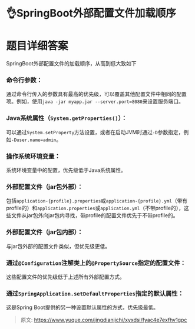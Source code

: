 # 👌SpringBoot外部配置文件加载顺序

# 题目详细答案
SpringBoot外部配置文件的加载顺序，从高到低大致如下

### 命令行参数：
通过命令行传入的参数具有最高的优先级，可以覆盖其他配置文件中相同的配置项。例如，使用`java -jar myapp.jar --server.port=8080`来设置服务端口。

### Java系统属性（`System.getProperties()`）：
可以通过`System.setProperty`方法设置，或者在启动JVM时通过`-D`参数指定，例如`-Duser.name=admin`。

### 操作系统环境变量：
系统环境变量中的配置，优先级低于Java系统属性。

### 外部配置文件（jar包外部）：
包括`application-{profile}.properties`或`application-{profile}.yml`（带有profile的）和`application.properties`或`application.yml`（不带profile的），这些文件从jar包外向jar包内寻找，带profile的配置文件优先于不带profile的。

### 外部配置文件（jar包内部）：
与jar包外部的配置文件类似，但优先级更低。

### 通过`@Configuration`注解类上的`@PropertySource`指定的配置文件：
这些配置文件的优先级低于上述所有外部配置方式。

### 通过`SpringApplication.setDefaultProperties`指定的默认属性：
这是Spring Boot提供的另一种设置默认属性的方式，优先级最低。



> 原文: <https://www.yuque.com/jingdianjichi/xyxdsi/fyac4e7exfhv1gpc>